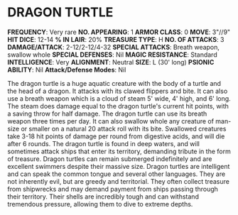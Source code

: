 # DRAGON TURTLE

**FREQUENCY**: Very rare
**NO. APPEARING**: 1
**ARMOR CLASS**: 0
**MOVE**: 3"//9"
**HIT DICE**: 12-14
**% IN LAIR**: 20%
**TREASURE TYPE**: H
**NO. OF ATTACKS**: 3
**DAMAGE/ATTACK**: 2-12/2-12/4-32
**SPECIAL ATTACKS**: Breath weapon, swallow whole
**SPECIAL DEFENSES**: Nil
**MAGIC RESISTANCE**: Standard
**INTELLIGENCE**: Very
**ALIGNMENT**: Neutral
**SIZE**: L (30' long)
**PSIONIC ABILITY**: Nil
**Attack/Defense Modes**: Nil

The dragon turtle is a huge aquatic creature with the body of a turtle and the head of a dragon. It attacks with its clawed flippers and bite. It can also use a breath weapon which is a cloud of steam 5' wide, 4' high, and 6' long. The steam does damage equal to the dragon turtle's current hit points, with a saving throw for half damage. The dragon turtle can use its breath weapon three times per day. It can also swallow whole any creature of man-size or smaller on a natural 20 attack roll with its bite. Swallowed creatures take 3-18 hit points of damage per round from digestive acids, and will die after 6 rounds. The dragon turtle is found in deep waters, and will sometimes attack ships that enter its territory, demanding tribute in the form of treasure. Dragon turtles can remain submerged indefinitely and are excellent swimmers despite their massive size. Dragon turtles are intelligent and can speak the common tongue and several other languages. They are not inherently evil, but are greedy and territorial. They often collect treasure from shipwrecks and may demand payment from ships passing through their territory. Their shells are incredibly tough and can withstand tremendous pressure, allowing them to dive to extreme depths.

